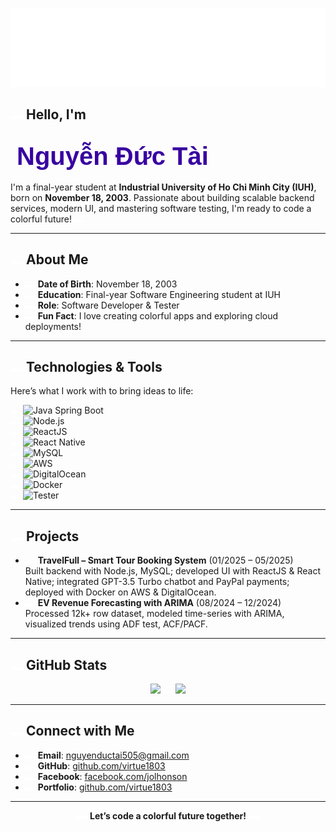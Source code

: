 ![Rainbow virtue1803](assets/rainbow.svg)

## <img src="assets/rainbow.svg" width="20" /> Hello, I'm
<svg width="400" height="60" xmlns="http://www.w3.org/2000/svg">
  <style>
    .rainbow-text {
      font-family: Arial, sans-serif;
      font-size: 40px;
      font-weight: bold;
      fill: url(#rainbow);
      animation: rainbow 3s infinite;
    }
    @keyframes rainbow {
      0% { fill: #ff0000; }
      14% { fill: #ff7f00; }
      28% { fill: #ffff00; }
      42% { fill: #00ff00; }
      57% { fill: #0000ff; }
      71% { fill: #4b0082; }
      85% { fill: #9400d3; }
      100% { fill: #ff0000; }
    }
  </style>
  <text x="10" y="50" class="rainbow-text">Nguyễn Đức Tài</text>
</svg>
<!-- Note: The rainbow animation above works in browsers but may not render in GitHub's Markdown. For full rainbow effect on all text, render this Markdown in a custom HTML page with CSS animations. -->

I'm a final-year student at **Industrial University of Ho Chi Minh City (IUH)**, born on **November 18, 2003**. Passionate about building scalable backend services, modern UI, and mastering software testing, I'm ready to code a colorful future! <img src="assets/rainbow.svg" width="16" />

---

## <img src="assets/rainbow.svg" width="20" /> About Me
- <img src="assets/rainbow.svg" width="16" /> **Date of Birth**: November 18, 2003
- <img src="assets/rainbow.svg" width="16" /> **Education**: Final-year Software Engineering student at IUH
- <img src="assets/rainbow.svg" width="16" /> **Role**: Software Developer & Tester
- <img src="assets/rainbow.svg" width="16" /> **Fun Fact**: I love creating colorful apps and exploring cloud deployments!

---

## <img src="assets/rainbow.svg" width="20" /> Technologies & Tools
Here’s what I work with to bring ideas to life:

<img src="assets/rainbow.svg" width="16" /> ![Java Spring Boot](https://img.shields.io/badge/Spring_Boot-Backend-green?logo=spring)  
<img src="assets/rainbow.svg" width="16" /> ![Node.js](https://img.shields.io/badge/Node.js-API_Server-teal?logo=node.js)  
<img src="assets/rainbow.svg" width="16" /> ![ReactJS](https://img.shields.io/badge/ReactJS-Frontend-cyan?logo=react)  
<img src="assets/rainbow.svg" width="16" /> ![React Native](https://img.shields.io/badge/React_Native-Mobile-teal?logo=react)  
<img src="assets/rainbow.svg" width="16" /> ![MySQL](https://img.shields.io/badge/MySQL-Database-blue?logo=mysql)  
<img src="assets/rainbow.svg" width="16" /> ![AWS](https://img.shields.io/badge/AWS-Cloud-orange?logo=amazonaws)  
<img src="assets/rainbow.svg" width="16" /> ![DigitalOcean](https://img.shields.io/badge/DigitalOcean-Cloud-blue?logo=digitalocean)  
<img src="assets/rainbow.svg" width="16" /> ![Docker](https://img.shields.io/badge/Docker-Deployment-blue?logo=docker)  
<img src="assets/rainbow.svg" width="16" /> ![Tester](https://img.shields.io/badge/Tester-QA-red)

---

## <img src="assets/rainbow.svg" width="20" /> Projects
- <img src="assets/rainbow.svg" width="16" /> **TravelFull – Smart Tour Booking System** (01/2025 – 05/2025)  
  Built backend with Node.js, MySQL; developed UI with ReactJS & React Native; integrated GPT-3.5 Turbo chatbot and PayPal payments; deployed with Docker on AWS & DigitalOcean.
- <img src="assets/rainbow.svg" width="16" /> **EV Revenue Forecasting with ARIMA** (08/2024 – 12/2024)  
  Processed 12k+ row dataset, modeled time-series with ARIMA, visualized trends using ADF test, ACF/PACF.

---

## <img src="assets/rainbow.svg" width="20" /> GitHub Stats
<p align="center">
  <img src="https://github-readme-stats.vercel.app/api?username=virtue1803&show_icons=true&theme=radical" height="160" />
  <img src="assets/rainbow.svg" width="16" />
  <img src="https://github-readme-stats.vercel.app/api/top-langs/?username=virtue1803&layout=compact&theme=radical" height="160" />
</p>

---

## <img src="assets/rainbow.svg" width="20" /> Connect with Me
- <img src="assets/rainbow.svg" width="16" /> **Email**: [nguyenductai505@gmail.com](mailto:nguyenductai505@gmail.com)  
- <img src="assets/rainbow.svg" width="16" /> **GitHub**: [github.com/virtue1803](https://github.com/virtue1803)  
- <img src="assets/rainbow.svg" width="16" /> **Facebook**: [facebook.com/jolhonson](https://facebook.com/jolhonson)  
- <img src="assets/rainbow.svg" width="16" /> **Portfolio**: [github.com/virtue1803](https://github.com/virtue1803)

---

<p align="center">
  <img src="assets/rainbow.svg" width="20" />
  <strong>Let’s code a colorful future together!</strong>
  <img src="assets/rainbow.svg" width="20" />
</p>

